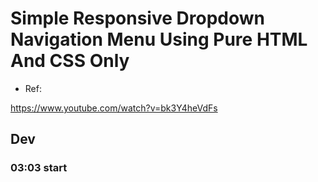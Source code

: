 
# Simple Responsive Dropdown Navigation Menu Using Pure HTML And CSS Only

- Ref:

https://www.youtube.com/watch?v=bk3Y4heVdFs

## Dev

### 03:03 start




